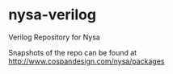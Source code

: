 nysa-verilog
============

Verilog Repository for Nysa

Snapshots of the repo can be found at http://www.cospandesign.com/nysa/packages



